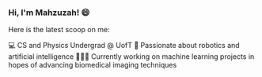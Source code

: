 ### Hi, I'm Mahzuzah! 😄

Here is the latest scoop on me:

💻 CS and Physics Undergrad @ UofT 🤖 Passionate about robotics and artificial intelligence 👩🏾‍💼 Currently working on machine learning projects in hopes of advancing biomedical imaging techniques 

<!--
**gracefarbin/gracefarbin** is a ✨ _special_ ✨ repository because its `README.md` (this file) appears on your GitHub profile.

Here are some ideas to get you started:

- 🔭 I’m currently working on ...
- 🌱 I’m currently learning ...
- 👯 I’m looking to collaborate on ...
- 🤔 I’m looking for help with ...
- 💬 Ask me about ...
- 📫 How to reach me: ...
- 😄 Pronouns: ...
- ⚡ Fun fact: ...
-->

